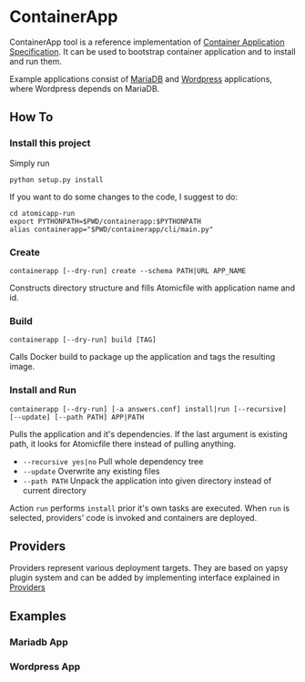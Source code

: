 # ContainerApp
ContainerApp tool is a reference implementation of [Container Application Specification](https://github.com/aweiteka/containerapp-spec). It can be used to bootstrap container application and to install and run them.

Example applications consist of [MariaDB](https://github.com/vpavlin/atomicapp-mariadb) and [Wordpress](https://github.com/vpavlin/atomicapp-wordpress) applications, where Wordpress depends on MariaDB.

## How To

### Install this project
Simply run

```
python setup.py install
```

If you want to do some changes to the code, I suggest to do:

```
cd atomicapp-run
export PYTHONPATH=$PWD/containerapp:$PYTHONPATH
alias containerapp="$PWD/containerapp/cli/main.py"
```

### Create
```
containerapp [--dry-run] create --schema PATH|URL APP_NAME
```

Constructs directory structure and fills Atomicfile with application name and id.
### Build
```
containerapp [--dry-run] build [TAG]
```
Calls Docker build to package up the application and tags the resulting image.
### Install and Run
```
containerapp [--dry-run] [-a answers.conf] install|run [--recursive] [--update] [--path PATH] APP|PATH 
```
Pulls the application and it's dependencies. If the last argument is existing path, it looks for Atomicfile there instead of pulling anything.
* `--recursive yes|no` Pull whole dependency tree
* `--update` Overwrite any existing files
* `--path PATH` Unpack the application into given directory instead of current directory

Action `run` performs `install` prior it's own tasks are executed. When `run` is selected, providers' code is invoked and containers are deployed.

## Providers

Providers represent various deployment targets. They are based on yapsy plugin system and can be added by implementing interface explained in [Providers](providers/README.md)

## Examples

### Mariadb App

### Wordpress App


